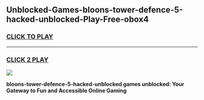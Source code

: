 
## Unblocked-Games-bloons-tower-defence-5-hacked-unblocked-Play-Free-obox4
<h3>
<a href="https://premium76.site?title=bloons-tower-defence-5-hacked-unblocked&ref=20M">CLICK TO PLAY</a></h3>
<hr>

<h3>
<a href="https://premium76.site?title=bloons-tower-defence-5-hacked-unblocked&ref=20M">CLICK 2 PLAY</a>
  
</h3>

<a href="https://premium76.site?title=bloons-tower-defence-5-hacked-unblocked&ref=19M"><img src="https://clearcache.store/games.png"></a>


**bloons-tower-defence-5-hacked-unblocked games unblocked: Your Gateway to Fun and Accessible Online Gaming**

